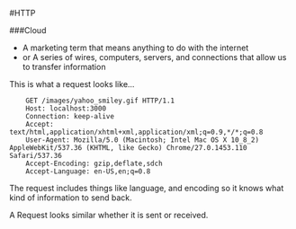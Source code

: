#HTTP

###Cloud
- A marketing term that means anything to do with the internet
- or A series of wires, computers, servers, and connections that allow us to transfer information


This is what a request looks like...

		GET /images/yahoo_smiley.gif HTTP/1.1
		Host: localhost:3000
		Connection: keep-alive
		Accept: text/html,application/xhtml+xml,application/xml;q=0.9,*/*;q=0.8
		User-Agent: Mozilla/5.0 (Macintosh; Intel Mac OS X 10_8_2) AppleWebKit/537.36 (KHTML, like Gecko) Chrome/27.0.1453.110 Safari/537.36
		Accept-Encoding: gzip,deflate,sdch
		Accept-Language: en-US,en;q=0.8

The request includes things like language, and encoding so it knows what kind of information to send back.  

A Request looks similar whether it is sent or received.

